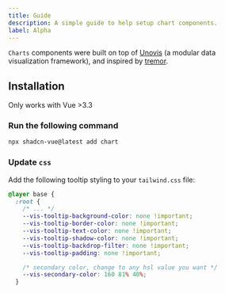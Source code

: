 ```yaml
---
title: Guide
description: A simple guide to help setup chart components.
label: Alpha
---
```


`Charts` components were built on top of [Unovis](https://unovis.dev/) (a modular data visualization framework), and inspired by [tremor](https://www.tremor.so).

## Installation

<Callout>
  Only works with Vue >3.3
</Callout>

<Steps>

### Run the following command

```bash
npx shadcn-vue@latest add chart
```

### Update `css`

Add the following tooltip styling to your `tailwind.css` file:

```css
@layer base {
  :root {
    /* ... */
    --vis-tooltip-background-color: none !important;
    --vis-tooltip-border-color: none !important;
    --vis-tooltip-text-color: none !important;
    --vis-tooltip-shadow-color: none !important;
    --vis-tooltip-backdrop-filter: none !important;
    --vis-tooltip-padding: none !important;

    /* secondary color, change to any hsl value you want */
    --vis-secondary-color: 160 81% 40%;
  }
```

</Steps>

